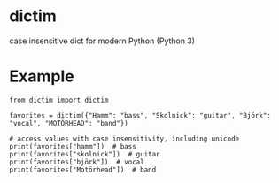 # dictim

case insensitive dict for modern Python (Python 3)

# Example

    from dictim import dictim

    favorites = dictim({"Hamm": "bass", "Skolnick": "guitar", "Björk": "vocal", "MOTÖRHEAD": "band"})

    # access values with case insensitivity, including unicode
    print(favorites["hamm"])  # bass
    print(favorites["skolnick"])  # guitar
    print(favorites["björk"])  # vocal
    print(favorites["Motörhead"])  # band
